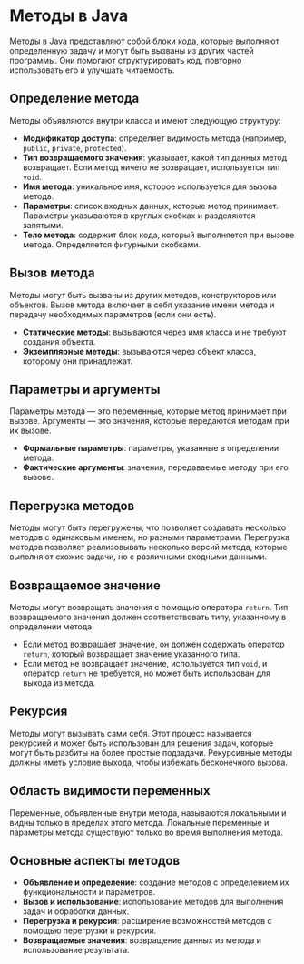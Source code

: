 # Методы в Java

Методы в Java представляют собой блоки кода, которые выполняют определенную задачу и могут быть вызваны из других частей программы. Они помогают структурировать код, повторно использовать его и улучшать читаемость.

## Определение метода

Методы объявляются внутри класса и имеют следующую структуру:

- **Модификатор доступа**: определяет видимость метода (например, `public`, `private`, `protected`).
- **Тип возвращаемого значения**: указывает, какой тип данных метод возвращает. Если метод ничего не возвращает, используется тип `void`.
- **Имя метода**: уникальное имя, которое используется для вызова метода.
- **Параметры**: список входных данных, которые метод принимает. Параметры указываются в круглых скобках и разделяются запятыми.
- **Тело метода**: содержит блок кода, который выполняется при вызове метода. Определяется фигурными скобками.

## Вызов метода

Методы могут быть вызваны из других методов, конструкторов или объектов. Вызов метода включает в себя указание имени метода и передачу необходимых параметров (если они есть).

- **Статические методы**: вызываются через имя класса и не требуют создания объекта.
- **Экземплярные методы**: вызываются через объект класса, которому они принадлежат.

## Параметры и аргументы

Параметры метода — это переменные, которые метод принимает при вызове. Аргументы — это значения, которые передаются методам при их вызове.

- **Формальные параметры**: параметры, указанные в определении метода.
- **Фактические аргументы**: значения, передаваемые методу при его вызове.

## Перегрузка методов

Методы могут быть перегружены, что позволяет создавать несколько методов с одинаковым именем, но разными параметрами. Перегрузка методов позволяет реализовывать несколько версий метода, которые выполняют схожие задачи, но с различными входными данными.

## Возвращаемое значение

Методы могут возвращать значения с помощью оператора `return`. Тип возвращаемого значения должен соответствовать типу, указанному в определении метода.

- Если метод возвращает значение, он должен содержать оператор `return`, который возвращает значение указанного типа.
- Если метод не возвращает значение, используется тип `void`, и оператор `return` не требуется, но может быть использован для выхода из метода.

## Рекурсия

Методы могут вызывать сами себя. Этот процесс называется рекурсией и может быть использован для решения задач, которые могут быть разбиты на более простые подзадачи. Рекурсивные методы должны иметь условие выхода, чтобы избежать бесконечного вызова.

## Область видимости переменных

Переменные, объявленные внутри метода, называются локальными и видны только в пределах этого метода. Локальные переменные и параметры метода существуют только во время выполнения метода.

## Основные аспекты методов

- **Объявление и определение**: создание методов с определением их функциональности и параметров.
- **Вызов и использование**: использование методов для выполнения задач и обработки данных.
- **Перегрузка и рекурсия**: расширение возможностей методов с помощью перегрузки и рекурсии.
- **Возвращаемые значения**: возвращение данных из метода и использование результата.

